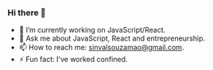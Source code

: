 ### Hi there 👋

- 🔭 I’m currently working on JavaScript/React.
- 💬 Ask me about JavaScript, React and entrepreneurship.
- 📫 How to reach me: sinvalsouzamao@gmail.com.
- ⚡ Fun fact: I've worked confined.
